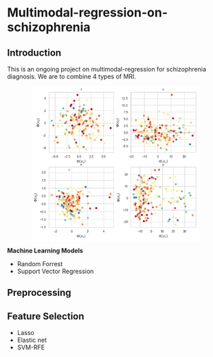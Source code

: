 # Multimodal-regression-on-schizophrenia
## Introduction
This is an ongoing project on multimodal-regression for schizophrenia diagnosis. We are to combine 4 types of MRI.
<div  align="center">    
<img src="https://github.com/hz2538/Multimodal-regression-on-schizophrenia/blob/master/figure/PCA.png" width = "390" height = "360" alt="network" align=center />
</div>

**Machine Learning Models**
* Random Forrest
* Support Vector Regression

## Preprocessing
## Feature Selection
* Lasso
* Elastic net
* SVM-RFE

